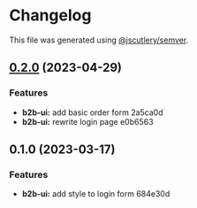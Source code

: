 # Changelog

This file was generated using [@jscutlery/semver](https://github.com/jscutlery/semver).

## [0.2.0](///compare/b2b-ui-0.1.0...b2b-ui-0.2.0) (2023-04-29)


### Features

* **b2b-ui:** add basic order form 2a5ca0d
* **b2b-ui:** rewrite login page e0b6563

## 0.1.0 (2023-03-17)


### Features

* **b2b-ui:** add style to login form 684e30d
